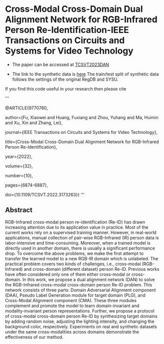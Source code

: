# Cross-Modal Cross-Domain Dual Alignment Network for RGB-Infrared Person Re-Identification-IEEE Transactions on Circuits and Systems for Video Technology
- The paper can be accessed at [TCSVT2023DAN](https://ieeexplore.ieee.org/document/9770780)

- The link to the synthetic data is [here](https://pan.baidu.com/s/1XqL0PQo8pIlvFkoXdoN64g?pwd=cp9y) The train/test split of synthetic data follows the settings of the original RegDB and SYSU.


If you find this code useful in your research then please cite


'''

@ARTICLE{9770780,

  author={Fu, Xiaowei and Huang, Fuxiang and Zhou, Yuhang and Ma, Huimin and Xu, Xin and Zhang, Lei},
  
  journal={IEEE Transactions on Circuits and Systems for Video Technology}, 
  
  title={Cross-Modal Cross-Domain Dual Alignment Network for RGB-Infrared Person Re-Identification}, 
  
  year={2022},
  
  volume={32},
  
  number={10},
  
  pages={6874-6887},
  
  doi={10.1109/TCSVT.2022.3173263}}
'''


## Abstract
RGB-Infrared cross-modal person re-identification (Re-ID) has drawn increasing attention due to its application value in practice. Most of the current works rely on a supervised training manner. However, in real-world applications, manual collection of pair-wise RGB-Infrared (IR) person data is labor-intensive and time-consuming. Moreover, when a trained model is directly used in another domain, there is usually a significant performance drop. To overcome the above problems, we make the first attempt to transfer the learned model to a new RGB-IR domain which is unlabeled. The practical problem covers two kinds of challenges, i.e., cross-modal (RGB-Infrared) and cross-domain (different dataset) person Re-ID. Previous works have often considered only one of them either cross-modal or cross-domain. In this work, we propose a dual alignment network (DAN) to solve the RGB-Infrared cross-modal cross-domain person Re-ID problem. This network consists of three parts: Domain Adversarial Alignment component (DAA), Pseudo Label Generation module for target domain (PLG), and Cross-Modal Alignment component (CMA). These three modules complement and promote the model to learn domain-invariant and modality-invariant person representations. Further, we propose a protocol of cross-modal cross-domain person Re-ID by synthesizing target domains by adding random noise, adjusting the lighting intensity, and changing the background color, respectively. Experiments on real and synthetic datasets under the same cross-modalities across domains demonstrate the effectiveness of our method.